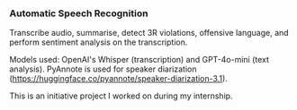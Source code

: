 ### Automatic Speech Recognition

Transcribe audio, summarise, detect 3R violations, offensive language, and perform sentiment analysis on the transcription.

Models used: OpenAI's Whisper (transcription) and GPT-4o-mini (text analysis).
PyAnnote is used for speaker diarization (https://huggingface.co/pyannote/speaker-diarization-3.1).

This is an initiative project I worked on during my internship.
